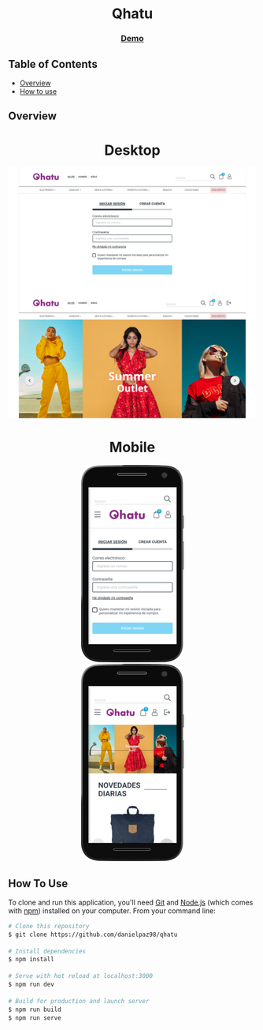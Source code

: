 <h1 align="center">Qhatu</h1>

<div align="center">
  <h3>
    <a href="https://qhatu-danielpaz98.vercel.app" target="_blank">
      Demo
    </a>
  </h3>
</div>

<!-- TABLE OF CONTENTS -->

## Table of Contents

- [Overview](#overview)
- [How to use](#how-to-use)

<!-- OVERVIEW -->

## Overview

<h1 align="center">Desktop</h1>

<div align="center">
	<img src="/src/assets/github-images/overview-desktop-auth.png">
</div>

<div align="center">
	<img src="/src/assets/github-images/overview-desktop-home.png">
</div>

<h1 align="center">Mobile</h1>

<div align="center">
	<img src="/src/assets/github-images/overview-mobile-auth.png">
</div>

<div align="center">
	<img src="/src/assets/github-images/overview-mobile-home.png">
</div>

## How To Use

To clone and run this application, you'll need [Git](https://git-scm.com) and [Node.js](https://nodejs.org/en/download/) (which comes with [npm](http://npmjs.com)) installed on your computer. From your command line:

```bash
# Clone this repository
$ git clone https://github.com/danielpaz98/qhatu

# Install dependencies
$ npm install

# Serve with hot reload at localhost:3000
$ npm run dev

# Build for production and launch server
$ npm run build
$ npm run serve
```
